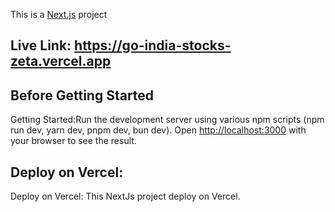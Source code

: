 
This is a [Next.js](https://nextjs.org/) project 
## Live Link:  https://go-india-stocks-zeta.vercel.app
## Before Getting Started 
Getting Started:Run the development server using various npm scripts (npm run dev, yarn dev, pnpm dev, bun dev).
Open [http://localhost:3000](http://localhost:3000) with your browser to see the result.

## Deploy on Vercel: 
Deploy on Vercel: This NextJs project deploy on Vercel.





